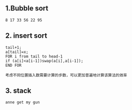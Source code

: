 ## 1.Bubble sort

    8 17 33 56 22 95

## 2. insert sort

    tail+1;
    a[tail]=x;
    FOR i from tail to head-1
    if (a[i]<a[i-1])swap(a[i],a[i-1]);
    END FOR

    考虑不同位置插入数需要计算的步数，可以更加普遍地计算该算法的效率

## 3. stack

    anne get my gun
